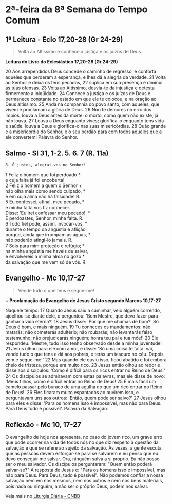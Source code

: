 # 2ª-feira da 8ª Semana do Tempo Comum

## 1ª Leitura - Eclo 17,20-28 (Gr 24-29)

> Volta ao Altíssimo e conhece a justiça e os juízos de Deus..

**Leitura do Livro do Eclesiástico 17,20-28 (Gr 24-29)**

20 Aos arrependidos Deus concede o caminho de regresso,     e conforta aqueles que perderam a esperança,     e lhes dá a alegria da verdade.    21 Volta ao Senhor e deixa os teus pecados,    22 suplica em sua presença     e diminui as tuas ofensas.    23 Volta ao Altíssimo, desvia-te da injustiça     e detesta firmemente a iniqüidade.    24 Conhece a justiça e os juízos de Deus     e permanece constante no estado em que ele te colocou,     e na oração ao Deus altíssimo.    25 Anda na companhia do povo santo,     com aqueles, que vivem e proclamam a glória de Deus.    26 Nóo te demores no erro dos ímpios,     louva a Deus antes da morte;     o morto, como quem não existe, já não louva.    27 Louva a Deus enquanto vives;     glorifica-o enquanto tens vida e saúde.     louva a Deus e glorifica-o nas suas misericórdias.    28 Quão grande é a misericórdia do Senhor,     e o seu perdão para com todos aqueles     que a ele convertem!     Palavra do Senhor.

## Salmo - Sl 31, 1-2. 5. 6. 7 (R. 11a)

`R. Ó justos, alegrai-vos no Senhor!`

1 Feliz o homem que foi perdoado *   
 e cuja falta já foi encoberta!    
2 Feliz o homem a quem o Senhor +   
 não olha mais como sendo culpado, *   
 e em cuja alma não há falsidade! R.    
5 Eu confessei, afinal, meu pecado, *   
 e minha falta vos fiz conhecer.   
 Disse: 'Eu irei confessar meu pecado!' *   
 E perdoastes, Senhor, minha falta. R.    
6 Todo fiel pode, assim, invocar-vos, *   
 durante o tempo da angústia e aflição,   
 porque, ainda que irrompam as águas, *   
 não poderão atingi-lo jamais. R.    
7 Sois para mim proteção e refúgio; *   
 na minha angústia me haveis de salvar,   
 e envolvereis a minha alma no gozo *   
 da salvação que me vem só de vós. R.

## Evangelho - Mc 10,17-27

> Vende tudo o que tens e segue-me!

**+ Proclamação do Evangelho de Jesus Cristo segundo Marcos 10,17-27**

Naquele tempo:  17 Quando Jesus saiu a caminhar, veio alguém correndo,   ajoelhou-se diante dele, e perguntou:   'Bom Mestre, que devo fazer para ganhar a vida eterna?'  18 Jesus disse: 'Por que me chamas de bom?'   Só Deus é bom, e mais ninguém.  19 Tu conheces os mandamentos:   não matarás; não cometerás adultério; não roubarás;   não levantarás falso testemunho;   não prejudicarás ninguém;   honra teu pai e tua móe!'  20 Ele respondeu: 'Mestre, tudo isso   tenho observado desde a minha juventude'.  21 Jesus olhou para ele com amor, e disse:   'Só uma coisa te falta:   vai, vende tudo o que tens e dá aos pobres,   e terás um tesouro no céu.   Depois vem e segue-me!'  22 Mas quando ele ouviu isso, ficou abatido   e foi embora cheio de tristeza,   porque era muito rico.  23 Jesus então olhou ao redor e disse aos discípulos:   'Como é difícil para os ricos entrar no Reino de Deus!'  24 Os discípulos se admiravam com estas palavras,   mas ele disse de novo:   'Meus filhos, como é difícil entrar no Reino de Deus!  25 É mais fácil um camelo passar pelo buraco de uma agulha   do que um rico entrar no Reino de Deus!'  26 Eles ficaram muito espantados ao ouvirem isso,   e perguntavam uns aos outros:   'Então, quem pode ser salvo?'  27 Jesus olhou para eles e disse:   'Para os homens isso é impossível, mas não para Deus.   Para Deus tudo é possível'.   Palavra da Salvação.

## Reflexão - Mc 10, 17-27

O evangelho de hoje nos apresenta, no caso do jovem rico, um grave erro que pode ocorrer na vida de todos nós no que diz respeito à questão da salvação e que se refere ao sujeito da salvação. Às vezes, a gente escuta que as pessoas devem esforçar-se para se salvarem e eu penso que eu devo conseguir me salvar. Ora, ninguém salva a si próprio. Eu não posso ser o meu salvador. Os discípulos perguntaram: "Quem então poderá salvar-se?" A resposta de Jesus é: "Para os homens isso é impossível, mas não para Deus. Para Deus, tudo é possível". Não podemos confiar a nossa salvação nem em nós mesmos, nem nos outros e nem nos bens materiais, pois nada ou ninguém, a não ser o próprio Deus, podem nos salvar.

Veja mais no [Liturgia Diária - CNBB](http://liturgiadiaria.cnbb.org.br/app/user/user/UserView.php?ano=2017&mes=2&dia=27)